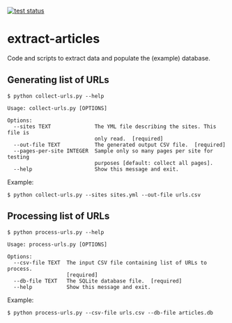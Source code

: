 [![test status](https://github.com/threat-defuser/extract-articles/workflows/Test/badge.svg)](https://github.com/threat-defuser/extract-articles/actions)


# extract-articles

Code and scripts to extract data and populate the (example) database.


## Generating list of URLs

```console
$ python collect-urls.py --help

Usage: collect-urls.py [OPTIONS]

Options:
  --sites TEXT              The YML file describing the sites. This file is
                            only read.  [required]
  --out-file TEXT           The generated output CSV file.  [required]
  --pages-per-site INTEGER  Sample only so many pages per site for testing
                            purposes [default: collect all pages].
  --help                    Show this message and exit.
```

Example:
```console
$ python collect-urls.py --sites sites.yml --out-file urls.csv
```


## Processing list of URLs

```console
$ python process-urls.py --help

Usage: process-urls.py [OPTIONS]

Options:
  --csv-file TEXT  The input CSV file containing list of URLs to process.
                   [required]
  --db-file TEXT   The SQLite database file.  [required]
  --help           Show this message and exit.
```

Example:
```console
$ python process-urls.py --csv-file urls.csv --db-file articles.db
```
